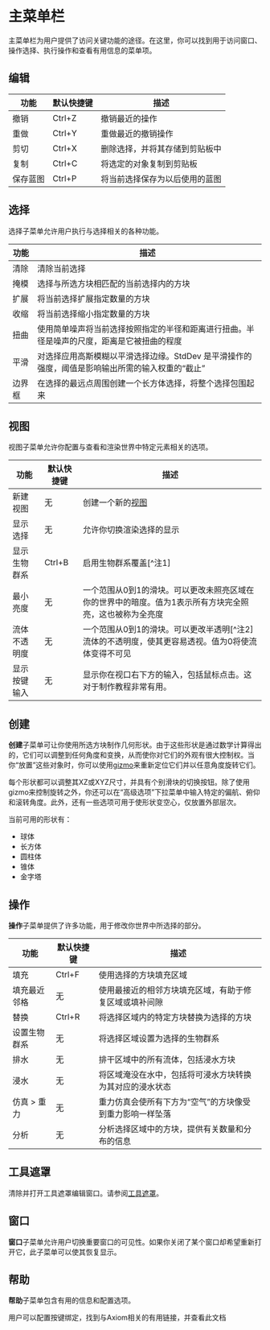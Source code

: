 # 主菜单栏

主菜单栏为用户提供了访问关键功能的途径。在这里，你可以找到用于访问窗口、操作选择、执行操作和查看有用信息的菜单项。

## 编辑

| 功能          | 默认快捷键 | 描述                                   |
| ------------- | ---------- | -------------------------------------- |
| 撤销          | Ctrl+Z     | 撤销最近的操作                         |
| 重做          | Ctrl+Y     | 重做最近的撤销操作                     |
| 剪切          | Ctrl+X     | 删除选择，并将其存储到剪贴板中         |
| 复制          | Ctrl+C     | 将选定的对象复制到剪贴板               |
| 保存蓝图      | Ctrl+P     | 将当前选择保存为以后使用的蓝图         |

## 选择

选择子菜单允许用户执行与选择相关的各种功能。

| 功能       | 描述                                                                                          |
| ---------- | -------------------------------------------------------------------------------------------- |
| 清除       | 清除当前选择                                                                                  |
| 掩模       | 选择与所选方块相匹配的当前选择内的方块                                                        |
| 扩展       | 将当前选择扩展指定数量的方块                                                                  |
| 收缩       | 将当前选择缩小指定数量的方块                                                                  |
| 扭曲       | 使用简单噪声将当前选择按照指定的半径和距离进行扭曲。半径是噪声的尺度，距离是它被扭曲的程度     |
| 平滑       | 对选择应用高斯模糊以平滑选择边缘。StdDev 是平滑操作的强度，阈值是影响输出所需的输入权重的“截止” |
| 边界框     | 在选择的最远点周围创建一个长方体选择，将整个选择包围起来                                    |

## 视图

视图子菜单允许你配置与查看和渲染世界中特定元素相关的选项。

| 功能             | 默认快捷键 | 描述                                                                                                                                 |
| ---------------- | ---------- | ------------------------------------------------------------------------------------------------------------------------------------ |
| 新建视图         | 无         | 创建一个新的[视图](views.md)                                                                                                          |
| 显示选择         | 无         | 允许你切换渲染选择的显示                                                                                                             |
| 显示生物群系     | Ctrl+B     | 启用生物群系覆盖[^注1]                                                                                                               |
| 最小亮度         | 无         | 一个范围从0到1的滑块。可以更改未照亮区域在你的世界中的暗度。值为1表示所有方块完全照亮，这也被称为全亮度                                  |
| 流体不透明度     | 无         | 一个范围从0到1的滑块。可以更改半透明[^注2]流体的不透明度，使其更容易透视。值为0将使流体变得不可见                                       |
| 显示按键输入     | 无         | 显示你在视口右下方的输入，包括鼠标点击。这对于制作教程非常有用。|

[^提示1]: 请注意，Minecraft中的生物群系是以4x4x4的网格定义的。然而，为了使生物群系更加自然，原版游戏会对生物群系进行视觉上的扭曲。生物群系叠加层显示了生物群系的“真实”位置，而生物群系混合和f3屏幕显示了生物群系的“扭曲”位置。

[^提示2]: 由于性能和模组兼容性的考虑，熔岩和其他非透明流体（如果游戏中使用了模组）不受不透明度影响。

## 创建

**创建**子菜单可让你使用所选方块制作几何形状。由于这些形状是通过数学计算得出的，它们可以调整到任何角度和变换，从而使你对它们的外观有很大控制权。当你“放置”这些对象时，你可以使用[gizmo](gizmos.md)来重新定位它们并以任意角度旋转它们。

每个形状都可以调整其XZ或XYZ尺寸，并具有个别滑块的切换按钮。除了使用gizmo来控制旋转之外，你还可以在“高级选项”下拉菜单中输入特定的偏航、俯仰和滚转角度。此外，还有一些选项可用于使形状变空心，仅放置外部层次。

当前可用的形状有：
- 球体
- 长方体
- 圆柱体
- 锥体
- 金字塔

## 操作

**操作**子菜单提供了许多功能，用于修改你世界中所选择的部分。

| 功能          | 默认快捷键 | 描述                                                                                      |
| ------------- | ---------- | ----------------------------------------------------------------------------------------- |
| 填充           | Ctrl+F     | 使用选择的方块填充区域                                                                    |
| 填充最近邻格   | 无         | 使用最接近的相邻方块填充区域，有助于修复区域或填补间隙                                    |
| 替换           | Ctrl+R     | 将选择区域内的特定方块替换为选择的方块                                                    |
| 设置生物群系   | 无         | 将选择区域设置为选择的生物群系                                                            |
| 排水           | 无         | 排干区域中的所有流体，包括浸水方块                                                        |
| 浸水           | 无         | 将区域淹没在水中，包括将可浸水方块转换为其对应的浸水状态                                    |
| 仿真 > 重力    | 无         | 重力仿真会使所有下方为“空气”的方块像受到重力影响一样坠落                                  |
| 分析           | 无         | 分析选择区域中的方块，提供有关数量和分布的信息                                              |

## 工具遮罩

清除并打开工具遮罩编辑窗口。请参阅[工具遮罩](toolmasks.md)。

## 窗口

**窗口**子菜单允许用户切换重要窗口的可见性。如果你关闭了某个窗口却希望重新打开它，此子菜单可以使其恢复显示。

## 帮助

**帮助**子菜单包含有用的信息和配置选项。

用户可以配置按键绑定，找到与Axiom相关的有用链接，并查看此文档